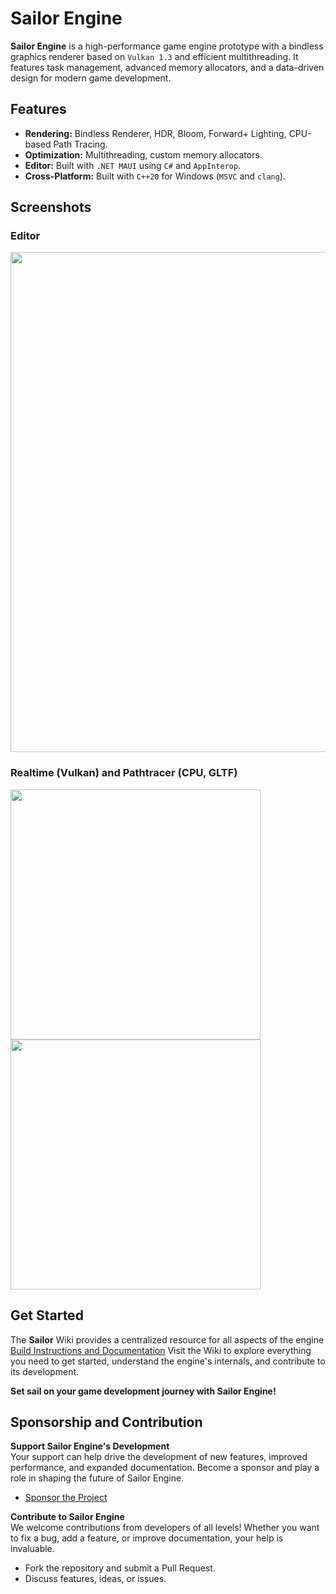 # Sailor Engine

**Sailor Engine** is a high-performance game engine prototype with a bindless graphics renderer based on `Vulkan 1.3` and efficient multithreading. It features task management, advanced memory allocators, and a data-driven design for modern game development.

## Features

- **Rendering:** Bindless Renderer, HDR, Bloom, Forward+ Lighting, CPU-based Path Tracing.
- **Optimization:** Multithreading, custom memory allocators.
- **Editor:** Built with `.NET MAUI` using `C#` and `AppInterop`.
- **Cross-Platform:** Built with `C++20` for Windows (`MSVC` and `clang`).

## Screenshots

### Editor
<img src="https://github.com/user-attachments/assets/b388078b-8e26-413d-bbb0-d5c0274f4a01" width="800" />

### Realtime (Vulkan) and Pathtracer (CPU, GLTF)
<p float="left">    
  <img src="https://github.com/user-attachments/assets/9d69fcc4-bac0-453d-8a7c-9e6b6d63721e" width="400" />
  <img src="https://github.com/aantropov/sailor/assets/3637761/086c1dc0-f7f4-47a4-bd0f-d2cef4e84fd8" width="400" />
</p>

## Get Started

The **Sailor** Wiki provides a centralized resource for all aspects of the engine [Build Instructions and Documentation](https://github.com/aantropov/sailor/wiki)
Visit the Wiki to explore everything you need to get started, understand the engine's internals, and contribute to its development.

**Set sail on your game development journey with Sailor Engine!**

## Sponsorship and Contribution

**Support Sailor Engine's Development**  
Your support can help drive the development of new features, improved performance, and expanded documentation. Become a sponsor and play a role in shaping the future of Sailor Engine.

- [Sponsor the Project](https://github.com/sponsors/aantropov)

**Contribute to Sailor Engine**  
We welcome contributions from developers of all levels! Whether you want to fix a bug, add a feature, or improve documentation, your help is invaluable.

- Fork the repository and submit a Pull Request.
- Discuss features, ideas, or issues.
